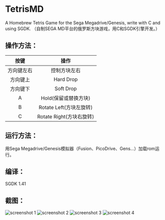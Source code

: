 # TetrisMD
A Homebrew Tetris Game for the Sega Megadrive/Genesis, write with C and using SGDK. 
（自制SEGA MD平台的俄罗斯方块游戏，用C和SGDK引擎开发。） 
## 操作方法：
|    按键    |           操作           |
|:----------:|:------------------------:|
| 方向键左右 | 控制方块左右             |
| 方向键上   | Hard Drop                |
| 方向键下   | Soft Drop                |
| A          | Hold(保留或替换方块)     |
| B          | Rotate Left(方块左旋转)  |
| C          | Rotate Right(方块右旋转) |
## 运行方法：
用Sega Megadrive/Genesis模拟器（Fusion、PicoDrive、Gens...）加载rom运行。
## 编译：
SGDK 1.41
## 截图：
![screenshot 1](https://github.com/NeroJin/TetrisMD/blob/master/screenshot/ss1.png)
![screenshot 2](https://github.com/NeroJin/TetrisMD/blob/master/screenshot/ss2.png)
![screenshot 3](https://github.com/NeroJin/TetrisMD/blob/master/screenshot/ss3.png)
![screenshot 4](https://github.com/NeroJin/TetrisMD/blob/master/screenshot/ss4.png)
